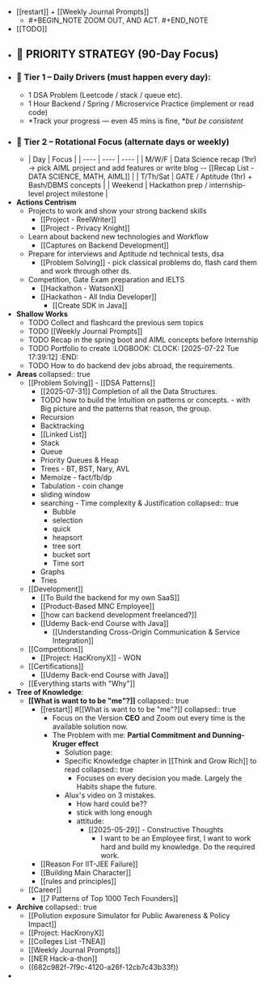 - [[restart]] + [[Weekly Journal Prompts]]
	- #+BEGIN_NOTE
	  ZOOM OUT, AND ACT.
	  #+END_NOTE
- [[TODO]]
- ## 🧭 PRIORITY STRATEGY (90-Day Focus)
- ### 🥇  **Tier 1 – Daily Drivers (must happen every day):**
	- 1 DSA Problem (Leetcode / stack / queue etc).
	- 1 Hour Backend / Spring / Microservice Practice (implement or read code)
	- *Track your progress — even 45 mins is fine, **but be consistent*
- ### 🥈  **Tier 2 – Rotational Focus (alternate days or weekly)**
	- | Day | Focus |
	  | ---- | ---- | ---- |
	  | M/W/F | Data Science recap (1hr) → pick AIML project and add features or write blog -- [[Recap List - DATA SCIENCE, MATH, AIML]] |
	  | T/Th/Sat | GATE / Aptitude (1hr) + Bash/DBMS concepts |
	  | Weekend | Hackathon prep / internship-level project milestone |
- **Actions Centrism**
	- Projects to work and show your strong backend skills
		- [[Project - ReelWriter]]
		- [[Project - Privacy Knight]]
	- Learn about backend new technologies and Workflow
		- [[Captures on Backend Development]]
	- Prepare for interviews and Aptitude nd technical tests, dsa
		- [[Problem Solving]] - pick classical problems do, flash card them and work through other ds.
	- Competition, Gate Exam preparation and IELTS
		- [[Hackathon - WatsonX]]
		- [[Hackathon - All India Developer]]
			- [[Create SDK in Java]]
- **Shallow Works**
	- TODO Collect and flashcard the previous sem topics
	- TODO [[Weekly Journal Prompts]]
	- TODO Recap in the spring boot and AIML concepts before Internship
	- TODO Portfolio to create 
	  :LOGBOOK:
	  CLOCK: [2025-07-22 Tue 17:39:12]
	  :END:
	- TODO How to do backend dev jobs abroad, the requirements.
- **Areas**
  collapsed:: true
	- [[Problem Solving]] - [[DSA Patterns]]
		- [[2025-07-31]] Completion of all the Data Structures.
		- TODO how to build the Intuition on patterns or concepts. - with Big picture and the patterns that reason, the group.
		- Recursion
		- Backtracking
		- [[Linked List]]
		- Stack
		- Queue
		- Priority Queues & Heap
		- Trees - BT, BST, Nary, AVL
		- Memoize - fact/fb/dp
		- Tabulation - coin change
		- sliding window
		- searching - Time complexity & Justification
		  collapsed:: true
			- Bubble
			- selection
			- quick
			- heapsort
			- tree sort
			- bucket sort
			- Time sort
		- Graphs
		- Tries
	- [[Development]]
		- [[To Build the backend for my own SaaS]]
		- [[Product-Based MNC Employee]]
		- [[how can backend development freelanced?]]
		- [[Udemy Back-end Course with Java]]
			- [[Understanding Cross-Origin Communication & Service Integration]]
	- [[Competitions]]
		- [[Project: HacKronyX]] - WON
	- [[Certifications]]
		- [[Udemy Back-end Course with Java]]
	- [[Everything starts with "Why"]]
- **Tree of Knowledge**:
	- **[[What is want to to be "me"?]]**
	  collapsed:: true
		- [[restart]] #[[What is want to to be "me"?]]
		  collapsed:: true
			- Focus on the Version **CEO** and Zoom out every time is the available solution now.
			- The Problem with me: **Partial Commitment and Dunning-Kruger effect**
				- Solution page:
				- Specific Knowledge chapter in [[Think and Grow Rich]] to read
				  collapsed:: true
					- Focuses on every decision you made. Largely the Habits shape the future.
				- Alux's video on 3 mistakes.
					- How hard could be??
					- stick with long enough
					- attitude:
						- [[2025-05-29]] - Constructive Thoughts
							- I want to be an Employee first, I want to work hard and build my knowledge. Do the required work.
		- [[Reason For IIT-JEE Failure]]
		- [[Building Main Character]]
		- [[rules and principles]]
	- [[Career]]
		- [[7 Patterns of Top 1000 Tech Founders]]
- **Archive**
  collapsed:: true
	- [[Pollution exposure Simulator for Public Awareness & Policy Impact]]
	- [[Project: HacKronyX]]
	- [[Colleges List -TNEA]]
	- [[Weekly Journal Prompts]]
	- [[NER Hack-a-thon]]
	- ((682c982f-7f9c-4120-a26f-12cb7c43b33f))
-